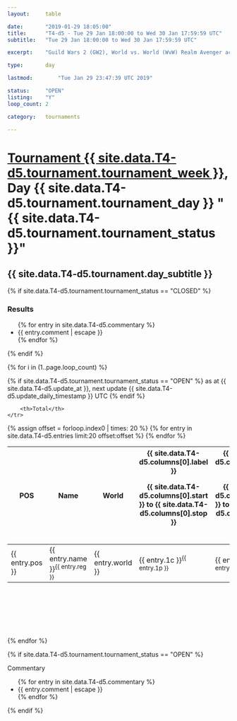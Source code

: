 ```yaml
---
layout: 	table

date: 		"2019-01-29 18:05:00"
title: 		"T4-d5 - Tue 29 Jan 18:00:00 to Wed 30 Jan 17:59:59 UTC"
subtitle: 	"Tue 29 Jan 18:00:00 to Wed 30 Jan 17:59:59 UTC"

excerpt:    "Guild Wars 2 (GW2), World vs. World (WvW) Realm Avenger achivement Tournament. \"Every Kill Counts\""

type:       day

lastmod: 		"Tue Jan 29 23:47:39 UTC 2019"

status:     "OPEN"
listing:    "Y"
loop_count: 2

category: 	tournaments

---
```

<div class="table_header">
    <h1><a href="{{ site.data.T4-d5.tournament.week_url }}">Tournament {{ site.data.T4-d5.tournament.tournament_week }}</a>, Day {{ site.data.T4-d5.tournament.tournament_day }} "{{ site.data.T4-d5.tournament.tournament_status }}"</h1>
    <h2>{{ site.data.T4-d5.tournament.day_subtitle }}</h2> 
</div>

{% if site.data.T4-d5.tournament.tournament_status == "CLOSED" %} 
<div class="commentary">
  <h3>Results</h3>
  <ul>
    {% for entry in site.data.T4-d5.commentary %}
    <li class="commentary_list">{{ entry.comment | escape }}</li>
    {% endfor %}
  </ul>
</div>
{% endif %}


{% for i in (1..page.loop_count) %}

{% if site.data.T4-d5.tournament.tournament_status == "OPEN" %} 
<span class="table_nextupdate">as at {{ site.data.T4-d5.update_at }}, next update {{ site.data.T4-d5.update_daily_timestamp }} UTC</span> 
{% endif %}

<table class="day_table">
  <colgroup>
    <col style="width:18px">
    <col style="width:55px">
    <col style="width:55px">
    <col style="width:12px">
    <col style="width:12px">
    <col style="width:12px">
    <col style="width:12px">
    <col style="width:12px">
    <col style="width:12px">
    <col style="width:12px">
    <col style="width:12px">
    <col style="width:12px">
    <col style="width:12px">
    <col style="width:12px">
    <col style="width:12px">
    <col style="width:12px">
    <col style="width:12px">
    <col style="width:12px">
    <col style="width:12px">
    <col style="width:12px">
    <col style="width:12px">
    <col style="width:12px">
    <col style="width:12px">
    <col style="width:12px">
    <col style="width:12px">
    <col style="width:12px">
    <col style="width:12px">
    <col style="width:18px">
  </colgroup>  
  <thead>
    <tr>
        <th>POS</th>
        <th class="AlignLeft">Name</th>
        <th class="AlignLeft">World</th>

<th><div class="label">{{ site.data.T4-d5.columns[0].label }}<p class="onhover">{{ site.data.T4-d5.columns[0].start }} to {{ site.data.T4-d5.columns[0].stop }}</p></div>​</th>
<th><div class="label">{{ site.data.T4-d5.columns[1].label }}<p class="onhover">{{ site.data.T4-d5.columns[1].start }} to {{ site.data.T4-d5.columns[1].stop }}</p></div>​</th>
<th><div class="label">{{ site.data.T4-d5.columns[2].label }}<p class="onhover">{{ site.data.T4-d5.columns[2].start }} to {{ site.data.T4-d5.columns[2].stop }}</p></div>​</th>
<th><div class="label">{{ site.data.T4-d5.columns[3].label }}<p class="onhover">{{ site.data.T4-d5.columns[3].start }} to {{ site.data.T4-d5.columns[3].stop }}</p></div>​</th>
<th><div class="label">{{ site.data.T4-d5.columns[4].label }}<p class="onhover">{{ site.data.T4-d5.columns[4].start }} to {{ site.data.T4-d5.columns[4].stop }}</p></div>​</th>
<th><div class="label">{{ site.data.T4-d5.columns[5].label }}<p class="onhover">{{ site.data.T4-d5.columns[5].start }} to {{ site.data.T4-d5.columns[5].stop }}</p></div>​</th>
<th><div class="label">{{ site.data.T4-d5.columns[6].label }}<p class="onhover">{{ site.data.T4-d5.columns[6].start }} to {{ site.data.T4-d5.columns[6].stop }}</p></div>​</th>
<th><div class="label">{{ site.data.T4-d5.columns[7].label }}<p class="onhover">{{ site.data.T4-d5.columns[7].start }} to {{ site.data.T4-d5.columns[7].stop }}</p></div>​</th>
<th><div class="label">{{ site.data.T4-d5.columns[8].label }}<p class="onhover">{{ site.data.T4-d5.columns[8].start }} to {{ site.data.T4-d5.columns[8].stop }}</p></div>​</th>
<th><div class="label">{{ site.data.T4-d5.columns[9].label }}<p class="onhover">{{ site.data.T4-d5.columns[9].start }} to {{ site.data.T4-d5.columns[9].stop }}</p></div>​</th>
<th><div class="label">{{ site.data.T4-d5.columns[10].label }}<p class="onhover">{{ site.data.T4-d5.columns[10].start }} to {{ site.data.T4-d5.columns[10].stop }}</p></div>​</th>

<th><div class="label">{{ site.data.T4-d5.columns[11].label }}<p class="onhover">{{ site.data.T4-d5.columns[11].start }} to {{ site.data.T4-d5.columns[11].stop }}</p></div>​</th>
<th><div class="label">{{ site.data.T4-d5.columns[12].label }}<p class="onhover">{{ site.data.T4-d5.columns[12].start }} to {{ site.data.T4-d5.columns[12].stop }}</p></div>​</th>
<th><div class="label">{{ site.data.T4-d5.columns[13].label }}<p class="onhover">{{ site.data.T4-d5.columns[13].start }} to {{ site.data.T4-d5.columns[13].stop }}</p></div>​</th>
<th><div class="label">{{ site.data.T4-d5.columns[14].label }}<p class="onhover">{{ site.data.T4-d5.columns[14].start }} to {{ site.data.T4-d5.columns[14].stop }}</p></div>​</th>
<th><div class="label">{{ site.data.T4-d5.columns[15].label }}<p class="onhover">{{ site.data.T4-d5.columns[15].start }} to {{ site.data.T4-d5.columns[15].stop }}</p></div>​</th>
<th><div class="label">{{ site.data.T4-d5.columns[16].label }}<p class="onhover">{{ site.data.T4-d5.columns[16].start }} to {{ site.data.T4-d5.columns[16].stop }}</p></div>​</th>
<th><div class="label">{{ site.data.T4-d5.columns[17].label }}<p class="onhover">{{ site.data.T4-d5.columns[17].start }} to {{ site.data.T4-d5.columns[17].stop }}</p></div>​</th>
<th><div class="label">{{ site.data.T4-d5.columns[18].label }}<p class="onhover">{{ site.data.T4-d5.columns[18].start }} to {{ site.data.T4-d5.columns[18].stop }}</p></div>​</th>
<th><div class="label">{{ site.data.T4-d5.columns[19].label }}<p class="onhover">{{ site.data.T4-d5.columns[19].start }} to {{ site.data.T4-d5.columns[19].stop }}</p></div>​</th>
<th><div class="label">{{ site.data.T4-d5.columns[20].label }}<p class="onhover">{{ site.data.T4-d5.columns[20].start }} to {{ site.data.T4-d5.columns[20].stop }}</p></div>​</th>

<th><div class="label">{{ site.data.T4-d5.columns[21].label }}<p class="onhover">{{ site.data.T4-d5.columns[21].start }} to {{ site.data.T4-d5.columns[21].stop }}</p></div>​</th>
<th><div class="label">{{ site.data.T4-d5.columns[22].label }}<p class="onhover">{{ site.data.T4-d5.columns[22].start }} to {{ site.data.T4-d5.columns[22].stop }}</p></div>​</th>
<th><div class="label">{{ site.data.T4-d5.columns[23].label }}<p class="onhover">{{ site.data.T4-d5.columns[23].start }} to {{ site.data.T4-d5.columns[23].stop }}</p></div>​</th>

        <th>Total</th>
    </tr>
  </thead>
  {% assign offset = forloop.index0 | times: 20 %}
<tbody>
{% for entry in site.data.T4-d5.entries limit:20 offset:offset %}
  <tr>
    <td class="pl{{ entry.pos }}">{{ entry.pos }}</td>
    <td class="AlignLeft">{{ entry.name }}<sup>{{ entry.reg }}</sup></td>
    <td class="AlignLeft">{{ entry.world }}</td>
    <td class="pl{{ entry.1p }}">{{ entry.1c }}<sup>{{ entry.1p }}</sup></td>
    <td class="pl{{ entry.2p }}">{{ entry.2c }}<sup>{{ entry.2p }}</sup></td>
    <td class="pl{{ entry.3p }}">{{ entry.3c }}<sup>{{ entry.3p }}</sup></td>
    <td class="pl{{ entry.4p }}">{{ entry.4c }}<sup>{{ entry.4p }}</sup></td>
    <td class="pl{{ entry.5p }}">{{ entry.5c }}<sup>{{ entry.5p }}</sup></td>
    <td class="pl{{ entry.6p }}">{{ entry.6c }}<sup>{{ entry.6p }}</sup></td>
    <td class="pl{{ entry.7p }}">{{ entry.7c }}<sup>{{ entry.7p }}</sup></td>
    <td class="pl{{ entry.8p }}">{{ entry.8c }}<sup>{{ entry.8p }}</sup></td>
    <td class="pl{{ entry.9p }}">{{ entry.9c }}<sup>{{ entry.9p }}</sup></td>
    <td class="pl{{ entry.10p }}">{{ entry.10c }}<sup>{{ entry.10p }}</sup></td>
    <td class="pl{{ entry.11p }}">{{ entry.11c }}<sup>{{ entry.11p }}</sup></td>
    <td class="pl{{ entry.12p }}">{{ entry.12c }}<sup>{{ entry.12p }}</sup></td>
    <td class="pl{{ entry.13p }}">{{ entry.13c }}<sup>{{ entry.13p }}</sup></td>
    <td class="pl{{ entry.14p }}">{{ entry.14c }}<sup>{{ entry.14p }}</sup></td>
    <td class="pl{{ entry.15p }}">{{ entry.15c }}<sup>{{ entry.15p }}</sup></td>
    <td class="pl{{ entry.16p }}">{{ entry.16c }}<sup>{{ entry.16p }}</sup></td>
    <td class="pl{{ entry.17p }}">{{ entry.17c }}<sup>{{ entry.17p }}</sup></td>
    <td class="pl{{ entry.18p }}">{{ entry.18c }}<sup>{{ entry.18p }}</sup></td>
    <td class="pl{{ entry.19p }}">{{ entry.19c }}<sup>{{ entry.19p }}</sup></td>
    <td class="pl{{ entry.20p }}">{{ entry.20c }}<sup>{{ entry.20p }}</sup></td>
    <td class="pl{{ entry.21p }}">{{ entry.21c }}<sup>{{ entry.21p }}</sup></td>
    <td class="pl{{ entry.22p }}">{{ entry.22c }}<sup>{{ entry.22p }}</sup></td>
    <td class="pl{{ entry.23p }}">{{ entry.23c }}<sup>{{ entry.23p }}</sup></td>
    <td class="pl{{ entry.24p }}">{{ entry.24c }}<sup>{{ entry.24p }}</sup></td>
    <td>{{ entry.total }}</td>
  </tr>
{% endfor %}  
</tbody>
</table>
<div class="leaderboard">
  <script async src="//pagead2.googlesyndication.com/pagead/js/adsbygoogle.js"></script>
  <!-- 728x90 -->
  <ins class="adsbygoogle"
       style="display:inline-block;width:728px;height:90px"
       data-ad-client="ca-pub-3274917281288240"
       data-ad-slot="3870538733"></ins>
  <script>
  (adsbygoogle = window.adsbygoogle || []).push({});
  </script>    
</div>
<br />
{% endfor %}

{% if site.data.T4-d5.tournament.tournament_status == "OPEN" %} 
<div class="commentary">
  <span class="commentary_title">Commentary</span>
  <ul>
    {% for entry in site.data.T4-d5.commentary %}
    <li class="commentary_list">{{ entry.comment | escape }}</li>
    {% endfor %}
  </ul>
</div>
{% endif %}


